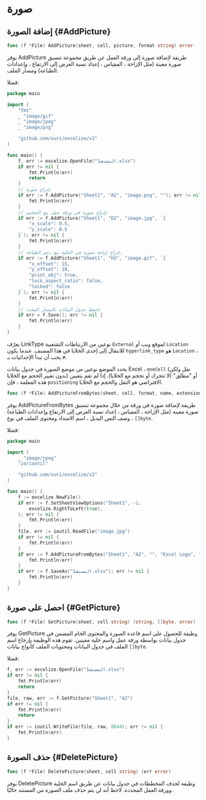 # صورة

## إضافة الصورة {#AddPicture}

```go
func (f *File) AddPicture(sheet, cell, picture, format string) error
```

يوفر AddPicture طريقة لإضافة صورة إلى ورقة العمل عن طريق مجموعة تنسيق صورة معينة (مثل الإزاحة ، المقياس ، إعداد نسبة العرض إلى الارتفاع ، وإعدادات الطباعة) ومسار الملف.

فمثلا:

```go
package main

import (
    "fmt"
    _ "image/gif"
    _ "image/jpeg"
    _ "image/png"

    "github.com/xuri/excelize/v2"
)

func main() {
    f, err := excelize.OpenFile("المصنف1.xlsx")
    if err != nil {
        fmt.Println(err)
        return
    }
    // إدراج صورة.
    if err := f.AddPicture("Sheet1", "A2", "image.png", ""); err != nil {
        fmt.Println(err)
    }
    // إدراج صورة في ورقة عمل مع التحجيم.
    if err := f.AddPicture("Sheet1", "D2", "image.jpg", `{
        "x_scale": 0.5,
        "y_scale": 0.5
    }`); err != nil {
        fmt.Println(err)
    }
    // إدراج إزاحة صورة في الخلية مع دعم الطباعة.
    if err := f.AddPicture("Sheet1", "H2", "image.gif", `{
        "x_offset": 15,
        "y_offset": 10,
        "print_obj": true,
        "lock_aspect_ratio": false,
        "locked": false
    }`); err != nil {
        fmt.Println(err)
    }
    // احفظ جدول البيانات بالمسار المحدد.
    if err = f.Save(); err != nil {
        fmt.Println(err)
    }
}
```

يعرّف LinkType نوعين من الارتباطات التشعبية `External` لموقع ويب أو `Location` للانتقال إلى إحدى الخلايا في هذا المصنف. عندما يكون `hyperlink_type` هو `Location` ، يجب أن تبدأ الإحداثيات بـ `#`.

يحدد الموضع نوعين من موضع الصورة في جدول بيانات Excel ، `oneCell` (نقل ولكن بدون تغيير الحجم مع الخلايا) أو "مطلق" (لا تتحرك أو تحجم مع الخلايا). إذا لم تقم بتعيين هذه المعلمة ، فإن `positioning` الافتراضي هو النقل والحجم مع الخلايا.

```go
func (f *File) AddPictureFromBytes(sheet, cell, format, name, extension string, file []byte) error
```

يوفر AddPictureFromBytes طريقة لإضافة صورة في ورقة من خلال مجموعة تنسيق صورة معينة (مثل الإزاحة ، المقياس ، إعداد نسبة العرض إلى الارتفاع وإعدادات الطباعة) ، وصف النص البديل ، اسم الامتداد ومحتوى الملف في نوع `[]byte`.

فمثلا:

```go
package main

import (
    _ "image/jpeg"
    "io/ioutil"

    "github.com/xuri/excelize/v2"
)

func main() {
    f := excelize.NewFile()
    if err := f.SetSheetViewOptions("Sheet1", -1,
        excelize.RightToLeft(true),
    ); err != nil {
        fmt.Println(err)
    }
    file, err := ioutil.ReadFile("image.jpg")
    if err != nil {
        fmt.Println(err)
    }
    if err := f.AddPictureFromBytes("Sheet1", "A2", "", "Excel Logo", ".jpg", file); err != nil {
        fmt.Println(err)
    }
    if err := f.SaveAs("المصنف1.xlsx"); err != nil {
        fmt.Println(err)
    }
}
```

## احصل على صورة {#GetPicture}

```go
func (f *File) GetPicture(sheet, cell string) (string, []byte, error)
```

يوفر GetPicture وظيفة للحصول على اسم قاعدة الصورة والمحتوى الخام المضمن في جدول بيانات بواسطة ورقة عمل واسم خلية معينين. تقوم هذه الوظيفة بإرجاع اسم الملف في جدول البيانات ومحتويات الملف كأنواع بيانات `[]byte`.

فمثلا:

```go
f, err := excelize.OpenFile("المصنف1.xlsx")
if err != nil {
    fmt.Println(err)
    return
}
file, raw, err := f.GetPicture("Sheet1", "A2")
if err != nil {
    fmt.Println(err)
    return
}
if err := ioutil.WriteFile(file, raw, 0644); err != nil {
    fmt.Println(err)
}
```

## حذف الصورة {#DeletePicture}

```go
func (f *File) DeletePicture(sheet, cell string) (err error)
```

يوفر DeletePicture وظيفة لحذف المخططات في جدول بيانات عن طريق اسم الخلية وورقة العمل المحددة. لاحظ أنه لن يتم حذف ملف الصورة من المستند حاليًا.
